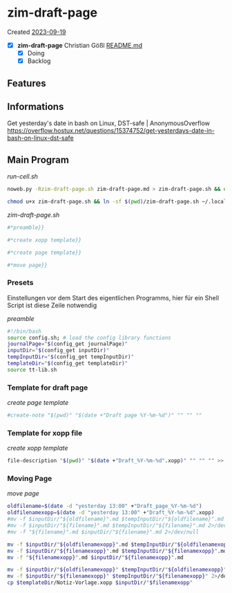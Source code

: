 # zim-draft-page
Created [2023-09-19]()

- [X]  **zim-draft-page** Christian Gößl [README.md](README.md)
	- [X] Doing
	- [X] Backlog

## Features



## Informations

Get yesterday's date in bash on Linux, DST-safe | AnonymousOverflow
https://overflow.hostux.net/questions/15374752/get-yesterdays-date-in-bash-on-linux-dst-safe


## Main Program

*run-cell.sh*
```bash
noweb.py -Rzim-draft-page.sh zim-draft-page.md > zim-draft-page.sh && echo 'fertig' 
```


```bash
chmod u+x zim-draft-page.sh && ln -sf $(pwd)/zim-draft-page.sh ~/.local/bin/zim-draft-page.sh && echo 'fertig'
 ```

*zim-draft-page.sh*
```bash
#*preamble}}

#*create xopp template}}

#*create page template}}

#*move page}}

```

### Presets

Einstellungen vor dem Start des eigentlichen Programms, hier für ein Shell Script ist diese Zeile notwendig

*preamble*
```bash
#!/bin/bash
source config.sh; # load the config library functions
journalPage="$(config_get journalPage)"
inputDir="$(config_get inputDir)"
tempInputDir="$(config_get tempInputDir)"
templateDir="$(config_get templateDir)"
source tt-lib.sh
```

### Template for draft page


*create page template*
```bash
#create-note "$(pwd)" "$(date +"Draft page %Y-%m-%d")" "" "" ""
```


### Template for xopp file

*create xopp template*
```bash
file-description "$(pwd)" "$(date +"Draft_%Y-%m-%d".xopp)" "" "" "" >> "$(pwd)"/"$(date +"Draft_%Y-%m-%d".xopp)".md
```


### Moving Page


*move page*
```bash
oldfilename=$(date -d "yesterday 13:00" +"Draft_page_%Y-%m-%d")
oldfilenamexopp=$(date -d "yesterday 13:00" +"Draft_%Y-%m-%d".xopp)
#mv -f $inputDir/"${oldfilename}".md $tempInputDir/"${oldfilename}".md 2>/dev/null
#mv -f $inputDir/"${filename}".md $tempInputDir/"${filename}".md 2>/dev/null
#mv -f "${filename}".md $inputDir/"${filename}".md 2>/dev/null

mv -f $inputDir/"${oldfilenamexopp}".md $tempInputDir/"${oldfilenamexopp}".md 2>/dev/null
mv -f $inputDir/"${filenamexopp}".md $tempInputDir/"${filenamexopp}".md 2>/dev/null
mv -f "${filenamexopp}".md $inputDir/"${filenamexopp}".md

mv -f $inputDir/"${oldfilenamexopp}" $tempInputDir/"${oldfilenamexopp}" 2>/dev/null
mv -f $inputDir/"${filenamexopp}" $tempInputDir/"${filenamexopp}" 2>/dev/null
cp $templateDir/Notiz-Vorlage.xopp $inputDir/"$filenamexopp"
```
